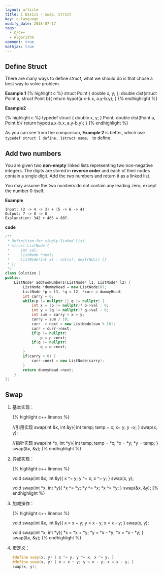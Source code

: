 ```yaml
---
layout: article
title: C Basics - Swap, Struct
key: c-language
modify_date: 2018-07-17
tags:
  - C/C++
  - Algorithm
comment: true
mathjax: true
---
```


<!--more-->

## Define Struct
There are many ways to define *struct*, what we should do is that chose a best way to solve problem.

**Example 1**
{% highlight c %}
struct Point { double x, y; };
double dist(struct Point a, struct Point b){
    return hypot(a.x-b.x, a.y-b.y);
}
{% endhighlight %}

**Example2**

{% highlight c %}
typedef struct { double x, y; } Point;
double dist(Point a, Point b){
    return hypot(a.x-b.x, a.y-b.y);
}
{% endhighlight %}

As you can see from the comparison, **Example 2** is better, which use `typedef struct { define; }struct name; ` to define.

## Add two numbers

You are given two **non-empty** linked lists representing two non-negative integers. The digits are stored in **reverse order** and each of their nodes contain a single digit. Add the two numbers and return it as a linked list.

You may assume the two numbers do not contain any leading zero, except the number 0 itself.

**Example**

```
Input: (2 -> 4 -> 3) + (5 -> 6 -> 4)
Output: 7 -> 0 -> 8
Explanation: 342 + 465 = 807.
```

**code**

```c++
/**
 * Definition for singly-linked list.
 * struct ListNode {
 *     int val;
 *     ListNode *next;
 *     ListNode(int x) : val(x), next(NULL) {}
 * };
 */
class Solution {
public:
    ListNode* addTwoNumbers(ListNode* l1, ListNode* l2) {
        ListNode *dummyHead = new ListNode(0);
        ListNode *p = l1, *q = l2, *curr = dummyHead;
        int carry = 0;
        while(p != nullptr || q != nullptr) {
            int x = (p != nullptr)? p->val : 0;
            int y = (q != nullptr)? q->val : 0;
            int sum = carry + x + y;
            carry = sum / 10;
            curr -> next = new ListNode(sum % 10);
            curr = curr->next;
            if(p != nullptr)
                p = p->next;
            if(q != nullptr)
                q = q->next;
        }
        if(carry > 0) {
            curr->next = new ListNode(carry);
        }
        return dummyHead->next;
    }
};
```

##  Swap

1. 基本实现：

   {% highlight c++ linenos %}

   //引用实现
   swap(int &x, int &y){
       int temp;
       temp = x;
       x= y;
       y =x;
   }
   swap(x, y);

   

   //指针实现
   swap(int *x, int *y){
       int temp;
       temp = *x;
       *x = *y;
       *y = temp;
   }
   swap(&x, &y);
   {% endhighlight %}

   

2. 异或实现：

   {% highlight c++ linenos %}

   void swap(int &x, int &y){
       x ^= y;
       y ^= x;
       x ^= y;
   }
   swap(x, y);

   void swap(int *x, int *y){
       *x ^= *y;
       *y ^= *x;
       *x ^= *y;
   }
   swap(&x, &y);
   {% endhighlight %}

   

3. 加减操作：

   {% highlight c++ linenos %}

   void swap(int &x, int &y){
       x = x + y;
       y = x - y;
       x = x - y;
   }
   swap(x, y);

   void swap(int *x, int *y){
       *x = *x + *y;
       *y = *x - *y;
       *x = *x - *y;
   }
   swap(&x, &y);
   {% endhighlight %}

4. 宏定义：

   ```c++
   #define swap(x, y) { x ^= y; y ^= x; x ^= y; }
   #define swap(x, y) { x = x + y; y = x - y; x = x - y; }
   swap(x, y);
   ```



